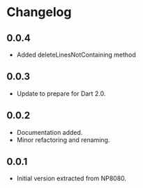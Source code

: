 # Changelog

## 0.0.4

 - Added deleteLinesNotContaining method

## 0.0.3

 - Update to prepare for Dart 2.0.

## 0.0.2
 - Documentation added.
 - Minor refactoring and renaming.

## 0.0.1
 - Initial version extracted from NP8080.
